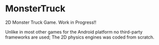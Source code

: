 # MonsterTruck

2D Monster Truck Game. Work in Progress!!

Unlike in most other games for the Android platform no third-party frameworks are used; 
The 2D physics engines was coded from scratch.

